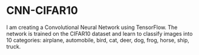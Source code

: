 # CNN-CIFAR10
 I am creating a  Convolutional  Neural  Network  using  TensorFlow. The network is trained on the CIFAR10 dataset and learn to classify images into 10 categories: airplane, automobile, bird, cat, deer, dog, frog, horse, ship, truck.
